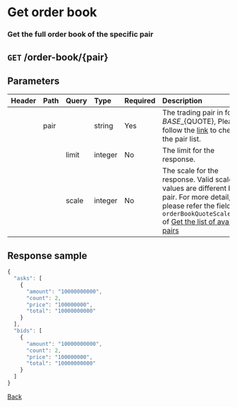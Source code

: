 # Get order book

### Get the full order book of the specific pair

## `GET` /order-book/{pair}

## Parameters

| Header | Path | Query | Type | Required | Description | Default | Range | Example |
| :--- | :--- | :--- | :--- | :--- | :--- | :--- | :--- | :--- |
|  | pair |  | string | Yes | The trading pair in format ${BASE}\_${QUOTE}, Please follow the [link](https://www.bitopro.com/fees) to check the pair list. |  |  | bito\_eth |
|  |  | limit | integer | No | The limit for the response. | 5 | 1, 5, 10, 20 | 1 |
|  |  | scale | integer | No | The scale for the response. Valid scale values are different by pair. For more detail, please refer the field `orderBookQuoteScaleLevel` of [Get the list of available pairs](https://api.bitopro.com/v3/provisioning/trading-pairs) | 0 | [Get the list of available pairs](https://api.bitopro.com/v3/provisioning/trading-pairs) | 1 |

## Response sample

```javascript
{
  "asks": [
    {
      "amount": "10000000000",
      "count": 2,
      "price": "100000000",
      "total": "10000000000"
    }
  ],
  "bids": [
    {
      "amount": "10000000000",
      "count": 2,
      "price": "100000000",
      "total": "10000000000"
    }
  ]
}
```

[Back](../rest.md)

